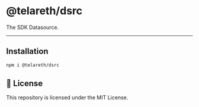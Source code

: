 # @telareth/dsrc

The SDK Datasource.

---

## Installation

```bash
npm i @telareth/dsrc
```

## 📄 License

This repository is licensed under the MIT License.

